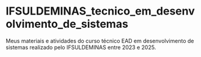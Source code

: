 # IFSULDEMINAS_tecnico_em_desenvolvimento_de_sistemas
Meus materiais e atividades do curso técnico EAD em desenvolvimento de sistemas realizado pelo IFSULDEMINAS entre 2023 e 2025.

